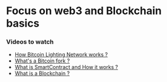 # Focus on web3 and Blockchain basics 

### Videos to watch 

- [ How Bitcoin Lighting Network works ? ](https://youtu.be/rrr_zPmEiME)
- [ What's a Bitcoin fork ? ](https://youtu.be/XCo6yyutYAM)
- [ What is SmartContract and How it works ? ](https://youtu.be/ZE2HxTmxfrI)
- [ What is a Blockchain ? ](https://youtu.be/SSo_EIwHSd4)
